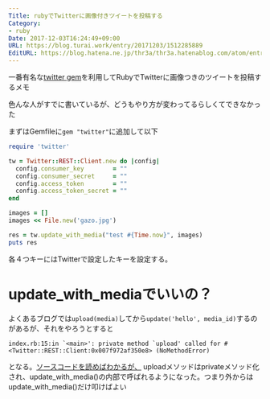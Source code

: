 ```yaml
---
Title: rubyでTwitterに画像付きツイートを投稿する
Category:
- ruby
Date: 2017-12-03T16:24:49+09:00
URL: https://blog.turai.work/entry/20171203/1512285889
EditURL: https://blog.hatena.ne.jp/thr3a/thr3a.hatenablog.com/atom/entry/8599973812323324282
---
```


一番有名な[twitter gem](https://github.com/sferik/twitter)を利用してRubyでTwitterに画像つきのツイートを投稿するメモ

色んな人がすでに書いているが、どうもやり方が変わってるらしくてできなかった


まずはGemfileに`gem "twitter"`に追加して以下

```ruby
require 'twitter'

tw = Twitter::REST::Client.new do |config|
  config.consumer_key        = ""
  config.consumer_secret     = ""
  config.access_token        = ""
  config.access_token_secret = ""
end

images = []
images << File.new('gazo.jpg')

res = tw.update_with_media("test #{Time.now}", images)
puts res
```

各４つキーにはTwitterで設定したキーを設定する。

# update_with_mediaでいいの？

よくあるブログでは`upload(media)`してから`update('hello', media_id)`するのがあるが、それをやろうとすると

```
index.rb:15:in `<main>': private method `upload' called for #<Twitter::REST::Client:0x007f972af350e8> (NoMethodError)
```

となる。[ソースコードを読めばわかるが、](https://github.com/sferik/twitter/blob/master/lib/twitter/rest/tweets.rb#L224) uploadメソッドはprivateメソッド化され、update_with_media()の内部で呼ばれるようになった。つまり外からはupdate_with_media()だけ叩けばよい
